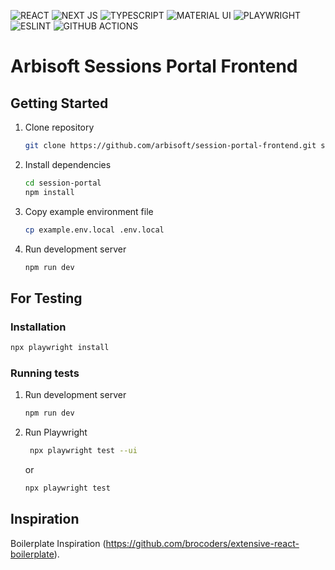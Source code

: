 <!-- badges -->

![REACT](https://img.shields.io/badge/React%2018.3.1-20232A?style=for-the-badge&logo=react&logoColor=61DAFB)
![NEXT JS](https://img.shields.io/badge/next%20js%2014.2.15-000000?style=for-the-badge&logo=nextdotjs&logoColor=white)
![TYPESCRIPT](https://img.shields.io/badge/TypeScript%205.5.4-007ACC?style=for-the-badge&logo=typescript&logoColor=white)
![MATERIAL UI](https://img.shields.io/badge/Material%20UI%206.6.1-007FFF?style=for-the-badge&logo=mui&logoColor=white)
![PLAYWRIGHT](https://img.shields.io/badge/Playwright%201.43.1-45ba4b?style=for-the-badge&logo=Playwright&logoColor=white)
![ESLINT](https://img.shields.io/badge/eslint%208.57.1-3A33D1?style=for-the-badge&logo=eslint&logoColor=white)
![GITHUB ACTIONS](https://img.shields.io/badge/Github%20Actions-282a2e?style=for-the-badge&logo=githubactions&logoColor=367cfe)

# Arbisoft Sessions Portal Frontend

## Getting Started

1. Clone repository

   ```bash
   git clone https://github.com/arbisoft/session-portal-frontend.git session-portal
   ```

2. Install dependencies

   ```bash
   cd session-portal
   npm install
   ```

3. Copy example environment file

   ```bash
   cp example.env.local .env.local
   ```

4. Run development server

   ```bash
   npm run dev
   ```

## For Testing

### Installation

```bash
npx playwright install
```

### Running tests

1. Run development server

   ```bash
   npm run dev
   ```

1. Run Playwright

   ```bash
    npx playwright test --ui
    ```

    or

    ```bash
    npx playwright test
    ```

## Inspiration

Boilerplate Inspiration (https://github.com/brocoders/extensive-react-boilerplate).

